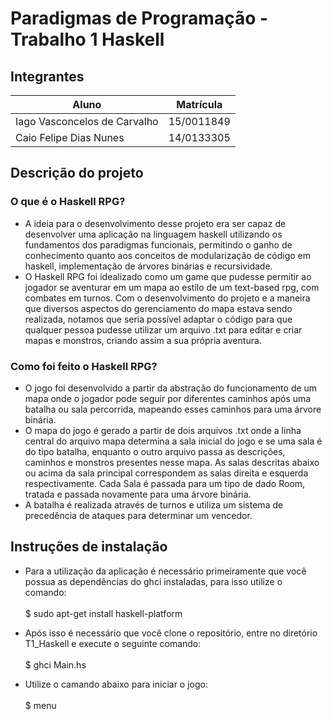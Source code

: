 # Paradigmas de Programação - Trabalho 1 Haskell

## Integrantes

|Aluno| Matrícula|
|  -- |    --    |
|Iago Vasconcelos de Carvalho| 15/0011849|
|Caio Felipe Dias Nunes      | 14/0133305|

## Descrição do projeto

### O que é o Haskell RPG?

- A ideia para o desenvolvimento desse projeto era ser capaz de desenvolver uma
aplicação na linguagem haskell utilizando os fundamentos dos paradigmas
funcionais, permitindo o ganho de conhecimento quanto aos conceitos de modularização
de código em haskell, implementação de árvores binárias e recursividade.
- O Haskell RPG foi idealizado como um game que pudesse permitir ao jogador
se aventurar em um mapa ao estilo de um text-based rpg, com combates em turnos.
Com o desenvolvimento do projeto e a maneira que diversos aspectos do
gerenciamento do mapa estava sendo realizada, notamos que seria possível adaptar
o código para que qualquer pessoa pudesse utilizar um arquivo .txt para editar
e criar mapas e monstros, criando assim a sua própria aventura.

### Como foi feito o Haskell RPG?

- O jogo foi desenvolvido a partir da abstração do funcionamento de um mapa onde
o jogador pode seguir por diferentes caminhos  após uma batalha ou sala percorrida, mapeando esses caminhos para uma árvore binária.
- O mapa do jogo é gerado a partir de dois arquivos .txt onde a linha central do arquivo mapa determina a sala inicial do jogo e se uma sala é do tipo batalha, enquanto o outro arquivo passa as descrições, caminhos e monstros
presentes nesse mapa. As salas descritas abaixo ou acima da sala principal correspondem as salas direita e esquerda respectivamente. Cada Sala é passada para um tipo de dado Room, tratada e passada novamente para uma árvore binária.
- A batalha é realizada através de turnos e utiliza um sistema de precedência de ataques para determinar um vencedor.

## Instruções de instalação

- Para a utilização da aplicação é necessário
primeiramente que você possua as dependências do ghci instaladas,
para isso utilize o comando: <br><br>
  $ sudo apt-get install haskell-platform

- Após isso é necessário que vocẽ clone o repositório, entre no diretório T1_Haskell e execute o seguinte comando: <br><br>
  $ ghci Main.hs

- Utilize o camando abaixo para iniciar o jogo:<br><br>
  $ menu
